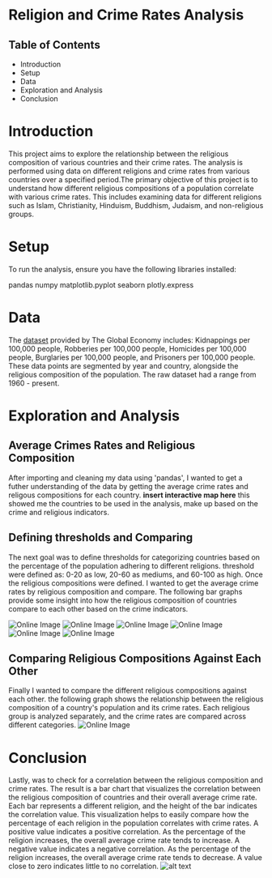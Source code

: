 


# Religion and Crime Rates Analysis

## Table of Contents

- Introduction
- Setup
- Data
- Exploration and Analysis
- Conclusion


# Introduction

This project aims to explore the relationship between the religious composition of various countries and their crime rates. The analysis is performed using data on different religions and crime rates from various countries over a specified period.The primary objective of this project is to understand how different religious compositions of a population correlate with various crime rates. This includes examining data for different religions such as Islam, Christianity, Hinduism, Buddhism, Judaism, and non-religious groups. 


# Setup

To run the analysis, ensure you have the following libraries installed:

 pandas
 numpy 
 matplotlib.pyplot 
 seaborn
 plotly.express

# Data

The [dataset](<../../../Desktop/18-06-24 09_42_58_theglobaleconomy.csv>) provided by The Global Economy includes: Kidnappings per 100,000 people, Robberies per 100,000 people, Homicides per 100,000 people, Burglaries per 100,000 people, and Prisoners per 100,000 people. These data points are segmented by year and country, alongside the religious composition of the population. The raw dataset had a range from 1960 - present. 


# Exploration and Analysis

## Average Crimes Rates and Religious Composition
After importing and cleaning my data using 'pandas', I wanted to get a futher understanding of the data by getting the average crime rates and religous compositions for each country.  **insert interactive map here** this showed me the countries to be used in the analysis, make up based on the crime and religious indicators.

## Defining thresholds and Comparing 
The next goal was to define thresholds for categorizing countries based on the percentage of the population adhering to different religions. threshold were defined as: 0-20 as low, 20-60 as mediums, and 60-100 as high. Once the religious compositions were defined. I wanted to get the average crime rates by religious composition and compare. The following bar graphs provide some insight into how the religious composition of countries compare to each other based on the crime indicators.

![Online Image](https://github.com/bikerdouglas/religions_crimes/blob/main/images/graphs/islam.png?raw=true)
![Online Image](https://github.com/bikerdouglas/religions_crimes/blob/main/images/graphs/christians.png?raw=true)
![Online Image](https://github.com/bikerdouglas/religions_crimes/blob/main/images/graphs/non-religious.png?raw=true)
![Online Image](https://github.com/bikerdouglas/religions_crimes/blob/main/images/graphs/hinduism.png?raw=true)
![Online Image](https://github.com/bikerdouglas/religions_crimes/blob/main/images/graphs/buddhism.png?raw=true)
![Online Image](https://github.com/bikerdouglas/religions_crimes/blob/main/images/graphs/judaism.png?raw=true)

## Comparing Religious Compositions Against Each Other
Finally I wanted to compare the different religious compositions against each other. the following graph shows the relationship between the religious composition of a country's population and its crime rates. Each religious group is analyzed separately, and the crime rates are compared across different categories.
![Online Image](https://github.com/bikerdouglas/religions_crimes/blob/main/images/graphs/all%20religions.png?raw=true)

# Conclusion
Lastly, was to check for a correlation between the religious composition and crime rates. The result is a bar chart that visualizes the correlation between the religious composition of countries and their overall average crime rate. Each bar represents a different religion, and the height of the bar indicates the correlation value. This visualization helps to easily compare how the percentage of each religion in the population correlates with crime rates. A positive value indicates a positive correlation. As the percentage of the religion increases, the overall average crime rate tends to increase. A negative value indicates a negative correlation. As the percentage of the religion increases, the overall average crime rate tends to decrease. A value close to zero indicates little to no correlation.
![alt text](image.png)
